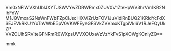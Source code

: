 Vm0xNFlWVXhUblJXYTJSWVYwZDRWRmx0ZUV0V1ZteHpWV3hrVm1KR2NIbFdW
M1JQVmxaS2NsWnFWbFZpClJscHlXVlZrUzFOV1JuVldiRnBUQ21KRldYcFdX
SEJEVkRKU1YxTnVWbE5pV0VKWFEyeGFSVkZVVmxKTgpiVkl6V1RJeFQyUkZP
VVZOUlhSRVlteGFNRmR0WXpsUVVXOUxaVzVzYkFvS1pXOWgKCnlyZQ==

mmk